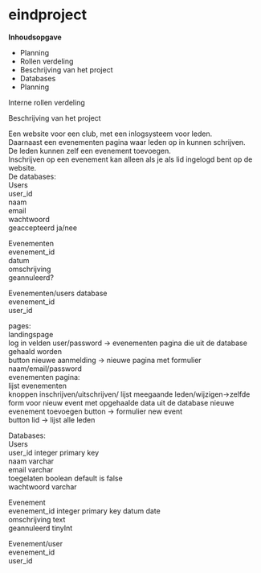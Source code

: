 # eindproject

<b>Inhoudsopgave</b>  
<ul><li>Planning  </li>
<li>Rollen verdeling  </li>
<li>Beschrijving van het project</li>
<li>Databases </li> 
<li>Planning </li> 
</ul>

Interne rollen verdeling  


Beschrijving van het project  

Een website voor een club, met een inlogsysteem voor leden.  
Daarnaast een evenementen pagina waar leden op in kunnen schrijven.   
De leden kunnen zelf een evenement toevoegen.   
Inschrijven op een evenement kan alleen als je als lid ingelogd bent op de website.   
De databases:  
Users  
  user_id  
  naam  
  email  
  wachtwoord  
  geaccepteerd ja/nee  
  
Evenementen  
  evenement_id  
  datum  
  omschrijving  
  geannuleerd?  
  
Evenementen/users database  
  evenement_id  
  user_id  
  
  pages:  
  landingspage  
    log in velden user/password -> evenementen pagina die uit de database gehaald worden  
          button nieuwe aanmelding -> nieuwe pagina met formulier naam/email/password   
  evenementen pagina:  
    lijst evenementen   
    knoppen inschrijven/uitschrijven/ lijst meegaande leden/wijzigen->zelfde form voor nieuw event met opgehaalde data uit de database 
    nieuwe evenement toevoegen button -> formulier new event  
    button lid -> lijst alle leden  
    
 Databases:  
 Users  
  user_id integer primary key  
  naam varchar  
  email varchar  
  toegelaten boolean default is false    
  wachtwoord varchar  
  
 Evenement  
  evenement_id integer primary key 
  datum date  
  omschrijving text  
  geannuleerd tinyInt  
  
 Evenement/user  
  evenement_id  
  user_id  
  
  
  
    
